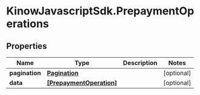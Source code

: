 # KinowJavascriptSdk.PrepaymentOperations

## Properties
Name | Type | Description | Notes
------------ | ------------- | ------------- | -------------
**pagination** | [**Pagination**](Pagination.md) |  | [optional] 
**data** | [**[PrepaymentOperation]**](PrepaymentOperation.md) |  | [optional] 


